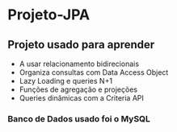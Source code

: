 # Projeto-JPA

## Projeto usado para aprender
- A usar relacionamento bidirecionais
- Organiza consultas com Data Access Object
- Lazy Loading e queries N+1
- Funções de agregação e projeções
- Queries dinâmicas com a Criteria API

### Banco de Dados usado foi o MySQL

